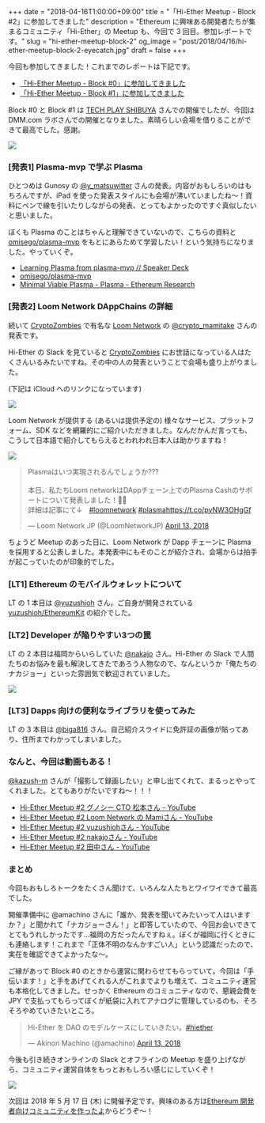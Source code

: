+++
date = "2018-04-16T1:00:00+09:00"
title = "「Hi-Ether Meetup - Block #2」に参加してきました"
description = "Ethereum に興味ある開発者たちが集まるコミュニティ「Hi-Ether」の Meetup も、今回で 3 回目。参加レポートです。"
slug = "hi-ether-meetup-block-2"
og_image = "post/2018/04/16/hi-ether-meetup-block-2-eyecatch.jpg"
draft = false
+++

今回も参加してきました！これまでのレポートは下記です。

- <a title="「Hi-Ether Meetup - Block #0」に参加してきました - #june29jp" href="https://june29.jp/2018/02/04/hi-ether-meetup-block-0/">「Hi-Ether Meetup - Block #0」に参加してきました</a>
- <a title="「Hi-Ether Meetup - Block #1」に参加してきました - #june29jp" href="https://june29.jp/2018/03/12/hi-ether-meetup-block-1/">「Hi-Ether Meetup - Block #1」に参加してきました</a>

Block #0 と Block #1 は <a title="TECH PLAY SHIBUYA［テックプレイ渋谷］ - IT勉強会・セミナーなどのイベントスペース" href="https://techplay.jp/space">TECH PLAY SHIBUYA</a> さんでの開催でしたが、今回は DMM.com ラボさんでの開催となりました。素晴らしい会場を借りることができて最高でした。感謝。

<img src="/post/2018/04/16/hi-ether-meetup-block-2-on-dmm.jpg">

### [発表1] Plasma-mvp で学ぶ Plasma

ひとつめは Gunosy の <a title="松本 勇気 (@y_matsuwitter) | Twitter" href="https://twitter.com/y_matsuwitter">@y_matsuwitter</a> さんの発表。内容がおもしろいのはもちろんですが、iPad を使った発表スタイルにも会場が沸いていましたね〜！資料にペンで線を引いたりしながらの発表、とってもよかったのですぐ真似したいと思いました。

<script async class="speakerdeck-embed" data-id="5309480d74474a4ca967b25ce80ad2f0" data-ratio="1.44428772919605" src="//speakerdeck.com/assets/embed.js"></script>

ぼくも Plasma のことはちゃんと理解できていないので、こちらの資料と <a title="omisego/plasma-mvp" href="https://github.com/omisego/plasma-mvp">omisego/plasma-mvp</a> をもとにあらためて学習したい！という気持ちになりました。やっていくぞ。

- <a title="Learning Plasma from plasma-mvp // Speaker Deck" href="https://speakerdeck.com/ymatsuwitter/learning-plasma-from-plasma-mvp">Learning Plasma from plasma-mvp // Speaker Deck</a>
- <a title="omisego/plasma-mvp" href="https://github.com/omisego/plasma-mvp">omisego/plasma-mvp</a>
- <a title="Minimal Viable Plasma - Plasma - Ethereum Research" href="https://ethresear.ch/t/minimal-viable-plasma/426">Minimal Viable Plasma - Plasma - Ethereum Research</a>

### [発表2] Loom Network DAppChains の詳細

続いて <a title="CryptoZombies - Learn to code games on Ethereum. Powered by Loom Network" href="https://cryptozombies.io/">CryptoZombies</a> で有名な <a title="Loom Network - Twitter-Scale Apps on Ethereum" href="https://loomx.io/">Loom Network</a> の <a title="Mami Mordovets(まみ茸) (@crypto_mamitake) | Twitter" href="https://twitter.com/crypto_mamitake">@crypto_mamitake</a> さんの発表です。

Hi-Ether の Slack を見ていると <a title="CryptoZombies - Learn to code games on Ethereum. Powered by Loom Network" href="https://cryptozombies.io/">CryptoZombies</a> にお世話になっている人はたくさんいるみたいですね。その中の人の発表ということで会場も盛り上がりました。

(下記は iCloud へのリンクになっています)

<a href="https://www.icloud.com/keynote/04fBFvTgW4rVOUDcKsUG7OIgg#Loom_DAppChains"><img src="/post/2018/04/16/hi-ether-meetup-block-2-loom.png"></a>

Loom Network が提供する (あるいは提供予定の) 様々なサービス、プラットフォーム、SDK などを網羅的にご紹介いただきました。なんだかんだ言っても、こうして日本語で紹介してもらえるとわれわれ日本人は助かりますね！

<img src="/post/2018/04/16/hi-ether-meetup-block-2-eyecatch.jpg">

<blockquote class="twitter-tweet" data-lang="en"><p lang="ja" dir="ltr">Plasmaはいつ実現されるんでしょうか???<br><br>本日、私たちLoom networkはDAppチェーン上でのPlasma Cashのサポートについて発表しました！🎉🎉<br>詳細は記事にて↓　<a href="https://twitter.com/hashtag/loomnetwork?src=hash&amp;ref_src=twsrc%5Etfw">#loomnetwork</a> <a href="https://twitter.com/hashtag/plasma?src=hash&amp;ref_src=twsrc%5Etfw">#plasma</a><a href="https://t.co/pyNW3OHgGf">https://t.co/pyNW3OHgGf</a></p>&mdash; Loom Network JP (@LoomNetworkJP) <a href="https://twitter.com/LoomNetworkJP/status/984657397624070144?ref_src=twsrc%5Etfw">April 13, 2018</a></blockquote>

ちょうど Meetup のあった日に、Loom Network が Dapp チェーンに Plasma を採用すると公表しました。本発表中にもそのことが紹介され、会場からは拍手が起こっていたのが印象的でした。

### [LT1] Ethereum のモバイルウォレットについて

LT の 1 本目は <a title="yuzushioh (@yuzushioh) | Twitter" href="https://twitter.com/yuzushioh">@yuzushioh</a> さん。ご自身が開発されている <a title="yuzushioh/EthereumKit: EthereumKit is a free, open-source Swift framework for easily interacting with the Ethereum." href="https://github.com/yuzushioh/EthereumKit">yuzushioh/EthereumKit</a> の紹介でした。

<script async class="speakerdeck-embed" data-id="ca23ff6345b74769b2002491b92a60f1" data-ratio="1.77777777777778" src="//speakerdeck.com/assets/embed.js"></script>

### [LT2] Developer が陥りやすい3つの罠

LT の 2 本目は福岡からいらしていた <a title="Yukishige Nakajo (@nakajo) | Twitter" href="https://twitter.com/nakajo">@nakajo</a> さん。Hi-Ether の Slack で人間たちのお悩みを最も解決してきたであろう人物なので、なんというか「俺たちのナカジョー」といった雰囲気で歓迎されていました。

<script async class="speakerdeck-embed" data-id="1bde55adf00b48a19576dde0bd177c2d" data-ratio="1.77777777777778" src="//speakerdeck.com/assets/embed.js"></script>

<img src="/post/2018/04/16/hi-ether-meetup-block-2-nakajo.jpg">

### [LT3] Dapps 向けの便利なライブラリを使ってみた

LT の 3 本目は <a title="a.tanaka@blockchain (@biga816) | Twitter" href="https://twitter.com/biga816">@biga816</a> さん。自己紹介スライドに免許証の画像が貼ってあり、住所までわかってしまいました。

<script async class="speakerdeck-embed" data-id="d3b00536c3cf462291da6583eb62239e" data-ratio="1.41436464088398" src="//speakerdeck.com/assets/embed.js"></script>

### なんと、今回は動画もある！

<a title="kazush-m (Kazushi Murase)" href="https://github.com/kazush-m">@kazush-m</a> さんが「撮影して録画したい」と申し出てくれて、まるっとやってくれました。とてもありがたいですね〜！！！

- <a title="Hi-Ether Meetup #2 グノシー CTO 松本さん - YouTube" href="https://www.youtube.com/watch?v=ty66i-6WcBo">Hi-Ether Meetup #2 グノシー CTO 松本さん - YouTube</a>
- <a title="Hi-Ether Meetup #2 Loom Network の Mamiさん - YouTube" href="https://www.youtube.com/watch?v=7OwJw0bXG1w">Hi-Ether Meetup #2 Loom Network の Mamiさん - YouTube</a>
- <a title="Hi-Ether Meetup #2 yuzushiohさん - YouTube" href="https://www.youtube.com/watch?v=HdS9zNIGrfU">Hi-Ether Meetup #2 yuzushiohさん - YouTube</a>
- <a title="Hi-Ether Meetup #2 nakajoさん - YouTube" href="https://www.youtube.com/watch?v=fW-uXGwIqrI">Hi-Ether Meetup #2 nakajoさん - YouTube</a>
- <a title="Hi-Ether Meetup #2 田中さん - YouTube" href="https://www.youtube.com/watch?v=ndnpuEWdpM0">Hi-Ether Meetup #2 田中さん - YouTube</a>

### まとめ

今回もおもしろトークをたくさん聞けて、いろんな人たちとワイワイできて最高でした。

開催準備中に @amachino さんに「誰か、発表を聞いてみたいって人はいますか？」と聞かれて「ナカジョーさん！」と即答していたので、今回お会いできてとてもうれしかったです…福岡の方だったんですねぇ。ぼくが福岡に行くときにも連絡します！これまで「正体不明のなんかすごい人」という認識だったので、実在を確認できてよかったな〜。

ご縁があって Block #0 のときから運営に関わらせてもらっていて。今回は「手伝います！」と手をあげてくれる人がこれまでよりも増えて、コミュニティ運営も本格化してきました。せっかく Ethereum のコミュニティなので、懇親会費を JPY で支払ってもらってぼくが紙袋に入れてアナログに管理しているのも、そろそろやめていきたいところ。

<blockquote class="twitter-tweet" data-lang="en"><p lang="ja" dir="ltr">Hi-Ether を DAO のモデルケースにしていきたい。<a href="https://twitter.com/hashtag/hiether?src=hash&amp;ref_src=twsrc%5Etfw">#hiether</a></p>&mdash; Akinori Machino (@amachino) <a href="https://twitter.com/amachino/status/984795043507593217?ref_src=twsrc%5Etfw">April 13, 2018</a></blockquote>

今後も引き続きオンラインの Slack とオフラインの Meetup を盛り上げながら、コミュニティ運営自体をもっとおもしろい感じにしていくぞ！

<img src="/post/2018/04/16/hi-ether-meetup-block-2-kuma.jpg">

次回は 2018 年 5 月 17 日 (木) に開催予定です。興味のある方は<a title="Ethereum 開発者向けコミュニティを作ったよ - Qiita" href="https://qiita.com/amachino/items/605ff76209d7193dc92c">Ethereum 開発者向けコミュニティを作ったよ</a>からどうぞ〜！
